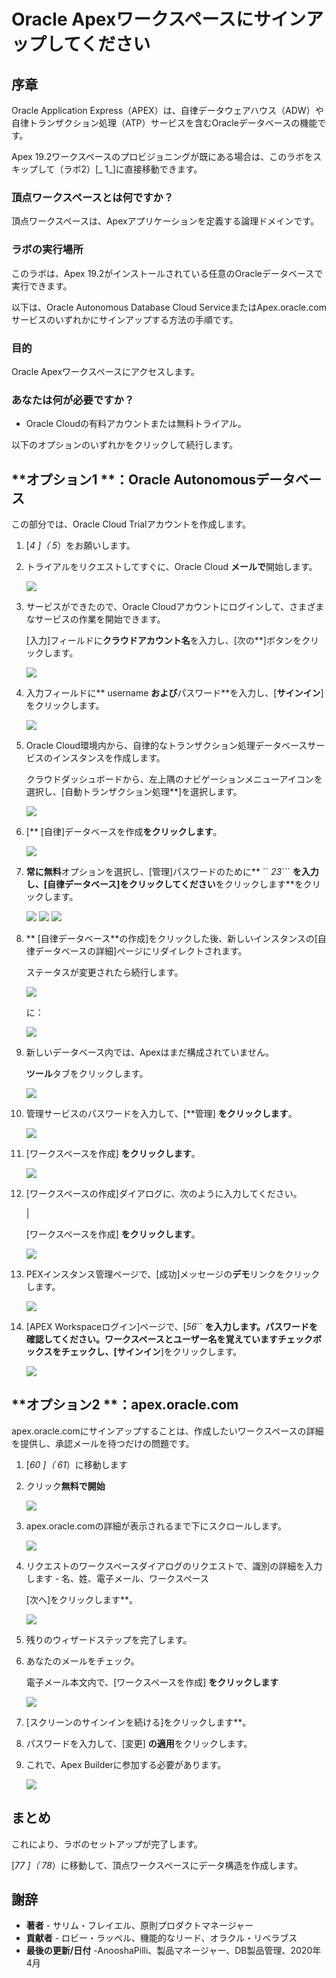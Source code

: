 # Oracle Apexワークスペースにサインアップしてください

## 序章

Oracle Application Express（APEX）は、自律データウェアハウス（ADW）や自律トランザクション処理（ATP）サービスを含むOracleデータベースの機能です。

Apex 19.2ワークスペースのプロビジョニングが既にある場合は、このラボをスキップして（ラボ2）[_ 1_]に直接移動できます。

### 頂点ワークスペースとは何ですか？

頂点ワークスペースは、Apexアプリケーションを定義する論理ドメインです。

### ラボの実行場所

このラボは、Apex 19.2がインストールされている任意のOracleデータベースで実行できます。

以下は、Oracle Autonomous Database Cloud ServiceまたはApex.oracle.comサービスのいずれかにサインアップする方法の手順です。

### 目的

Oracle Apexワークスペースにアクセスします。

### あなたは何が必要ですか？

- Oracle Cloudの有料アカウントまたは無料トライアル。

以下のオプションのいずれかをクリックして続行します。

## **オプション1 **：Oracle Autonomousデータベース

この部分では、Oracle Cloud Trialアカウントを作成します。

1.  [_4 _]（_ 5_）をお願いします。

2.  トライアルをリクエストしてすぐに、Oracle Cloud **メールで**開始します。

    ![](images/get-started-email.png " ")

3. サービスができたので、Oracle Cloudアカウントにログインして、さまざまなサービスの作業を開始できます。

   [入力]フィールドに**クラウドアカウント名**を入力し、[次の**]ボタンをクリックします。

   ![](images/enter-oracle-cloud-account-name.png " ")

4. 入力フィールドに** username **および**パスワード**を入力し、[**サインイン**]をクリックします。

   ![](images/enter-user-name-and-password.png " ")

5. Oracle Cloud環境内から、自律的なトランザクション処理データベースサービスのインスタンスを作成します。

   クラウドダッシュボードから、左上隅のナビゲーションメニューアイコンを選択し、[自動トランザクション処理**]を選択します。

   ![](https://oracle-livelabs.github.io/common/images/console/database-atp.png " ")

6. [** [自律]データベースを作成**をクリックします**。

   ![](images/click-create-autonomous-database.png " ")

7. **常に無料**オプションを選択し、[管理]パスワードのために** `` _23_``` **を入力し、[自律データベース]をクリックしてください**をクリックします**をクリックします。

   ![](images/atp-settings-1.png " ")
   ![](images/atp-settings-2.png " ")
   ![](images/atp-settings-3.png " ")

8. ** [自律データベース**の作成]をクリックした後、新しいインスタンスの[自律データベースの詳細]ページにリダイレクトされます。

   ステータスが変更されたら続行します。

   ![](images/status-provisioning.png " ")

   に：

   ![](images/status-available.png " ")

9. 新しいデータベース内では、Apexはまだ構成されていません。

   **ツール**タブをクリックします。

   ![](images/click-apex.png " ")

10. 管理サービスのパスワードを入力して、[**管理] **をクリックします**。

    ![](images/log-in-as-admin.png " ")

4. [ワークスペースを作成] **をクリックします**。

   ![](images/welcome-create-workspace.png " ")

5. [ワークスペースの作成]ダイアログに、次のように入力してください。

   |

   [ワークスペースを作成] **をクリックします**。

   ![](images/create-workspace.png " ")

6. PEXインスタンス管理ページで、[成功]メッセージの**デモ**リンクをクリックします。

   ![](images/log-out-from-admin.png " ")

7. [APEX Workspaceログイン]ページで、[_56_`` **を入力します。パスワードを確認してください。**ワークスペースとユーザー名を覚えています**チェックボックスをチェックし、[サインイン**]をクリックします。

   ![](images/log-in-to-workspace.png " ")

## **オプション2 **：apex.oracle.com

apex.oracle.comにサインアップすることは、作成したいワークスペースの詳細を提供し、承認メールを待つだけの問題です。

1. [_60 _]（_ 61_）に移動します
2. クリック**無料で開始**

   ![](images/get-started.png " ")

3. apex.oracle.comの詳細が表示されるまで下にスクロールします。

   ![](images/request-workspace.png " ")

3. リクエストのワークスペースダイアログのリクエストで、識別の詳細を入力します - 名、姓、電子メール、ワークスペース

   [次へ]をクリックします**。

   ![](images/request-a-workspace.png " ")

3. 残りのウィザードステップを完了します。

4. あなたのメールをチェック。

   電子メール本文内で、[ワークスペースを作成] **をクリックします**

   ![](images/create-aoc-workspace.png " ")

3. [スクリーンのサインインを続ける]をクリックします**。
4. パスワードを入力して、[変更] **の適用**をクリックします。
5. これで、Apex Builderに参加する必要があります。

   ![](images/apex-builder.png " ")


## **まとめ**

これにより、ラボのセットアップが完了します。

[_77 _]（_ 78_）に移動して、頂点ワークスペースにデータ構造を作成します。

## **謝辞**

- **著者**  - サリム・フレイエル、原則プロダクトマネージャー
- **貢献者**  - ロビー・ラッペル、機能的なリード、オラクル・リベラブス
- **最後の更新/日付** -AnooshaPilli、製品マネージャー、DB製品管理、2020年4月
